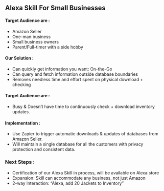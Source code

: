                            
## Alexa Skill For Small Businesses

#### Target Audience are :

- Amazon Seller 
- One-man business 
- Small business owners
- Parent/Full-timer with a side hobby

#### Our Solution :

- Can quickly get information you want: On-the-Go
- Can query and fetch information outside database boundaries
- Removes needless time and effort spent on physical download + checking

#### Target Audience are :

- Busy & Doesn’t have time to continuously check + download inventory updates.

#### Implementation :

- Use Zapier to trigger automatic downloads & updates of databases from Amazon Seller.
- Will maintain a single database for all the customers with privacy protection and consistent data.


### Next Steps :

- Certification of our Alexa Skill in process, will be available on Alexa store
- Expansion: Skill can accommodate any business, not just Amazon
- 2-way Interaction: “Alexa, add 20 Jackets to Inventory”






